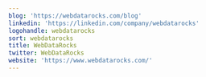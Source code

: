 ```yaml
---
blog: 'https://webdatarocks.com/blog'
linkedin: 'https://linkedin.com/company/webdatarocks'
logohandle: webdatarocks
sort: webdatarocks
title: WebDataRocks
twitter: WebDataRocks
website: 'https://www.webdatarocks.com/'
---
```

